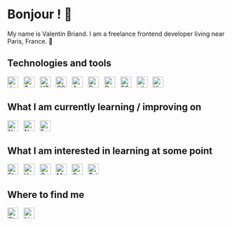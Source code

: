 # Bonjour ! 🥖

My name is Valentin Briand. I am a freelance frontend developer living near Paris, France. 🥐

## Technologies and tools

<a name="learning-now"></a>

[<img src="https://img.shields.io/badge/Javascript-F7DF1E?logo=javascript&logoColor=000000&style=flat-square" alt="JavaScript logo" title="JavaScript" height="25" />][tech_tools_anchor]
&nbsp;
[<img src="https://img.shields.io/badge/TypeScript-3178C6?logo=typescript&logoColor=FFFFFF&style=flat-square" alt="TypeScript logo" title="TypeScript" height="25" />][tech_tools_anchor]
&nbsp;
[<img src="https://img.shields.io/badge/HTML5-E34F26?logo=html5&logoColor=FFFFFF&style=flat-square" alt="HTML5 logo" title="HTML5" height="25" />][tech_tools_anchor]
&nbsp;
[<img src="https://img.shields.io/badge/CSS3-1572B6?logo=css3&logoColor=FFFFFF&style=flat-square" alt="CSS3 logo" title="CSS3" height="25" />][tech_tools_anchor]
&nbsp;
[<img src="https://img.shields.io/badge/Android-3DDC84?logo=android&logoColor=FFFFFF&style=flat-square" alt="Android logo" title="Android" height="25" />][tech_tools_anchor]
&nbsp;
[<img src="https://img.shields.io/badge/React-282C34?logo=react&style=flat-square" alt="React logo" title="React.js / React Native" height="25" />][tech_tools_anchor]
&nbsp;
[<img src="https://img.shields.io/badge/Redux-764ABC?logo=redux&logoColor=FFFFFF&style=flat-square" alt="Redux logo" title="Redux" height="25" />][tech_tools_anchor]
&nbsp;
[<img src="https://img.shields.io/badge/ESLint-4B32C3?logo=eslint&logoColor=FFFFFF&style=flat-square" alt="ESLint logo" title="ESLint" height="25" />][tech_tools_anchor]
&nbsp;
[<img src="https://img.shields.io/badge/git-F05032?logo=git&logoColor=FFFFFF&style=flat-square" alt="git logo" title="git" height="25" />][tech_tools_anchor]
&nbsp;
[<img src="https://img.shields.io/badge/VS%20Code-007ACC?logo=visual-studio-code&logoColor=FFFFFF&style=flat-square" alt="Visual Studio Code logo" title="Visual Studio Code" height="25" />][tech_tools_anchor]

<a name="learning-next"></a>

## What I am currently learning / improving on

[<img src="https://img.shields.io/badge/Node.js-339933?logo=node.js&logoColor=FFFFFF&style=flat-square" alt="Node.js logo" title="Node.js" height="25" />][learning_now_anchor]
&nbsp;
[<img src="https://img.shields.io/badge/Next.js-000000?logo=next.js&logoColor=FFFFFF&style=flat-square" alt="Next.js logo" title="Next.js" height="25" />][learning_now_anchor]
&nbsp;
[<img src="https://img.shields.io/badge/Express-000000?logo=express&logoColor=FFFFFF&style=flat-square" alt="Express.js logo" title="Express.js" height="25" />][learning_now_anchor]

## What I am interested in learning at some point

[<img src="https://img.shields.io/badge/Flutter-02569B?logo=flutter&logoColor=FFFFFF&style=flat-square" alt="Flutter logo" title="Flutter" height="25" />][learning_next_anchor]
&nbsp;
[<img src="https://img.shields.io/badge/Vue.js-4FC08D?logo=vue.js&logoColor=FFFFFF&style=flat-square" alt="Vue.js logo" title="Vue.js" height="25" />][learning_next_anchor]
&nbsp;
[<img src="https://img.shields.io/badge/GraphQL-E10098?logo=graphql&logoColor=FFFFFF&style=flat-square" alt="GraphQL logo" title="GraphQL" height="25" />][learning_next_anchor]
&nbsp;
[<img src="https://img.shields.io/badge/MongoDB-47A248?logo=mongodb&logoColor=FFFFFF&style=flat-square" alt="MongoDB logo" title="MongoDB" height="25" />][learning_next_anchor]
&nbsp;
[<img src="https://img.shields.io/badge/Sass-CC6699?logo=sass&logoColor=FFFFFF&style=flat-square" alt="Sass logo" title="Sass" height="25" />][learning_next_anchor]
&nbsp;
[<img src="https://img.shields.io/badge/Tailwind%20CSS-38B2AC?logo=tailwind-css&logoColor=FFFFFF&style=flat-square" alt="Tailwind CSS logo" title="Tailwind CSS" height="25" />][learning_next_anchor]

## Where to find me

[<img src="https://img.shields.io/badge/Stack%20Overflow-FE7A16?logo=stackoverflow&logoColor=FFFFFF&style=flat-square" alt="Stack Overflow logo" title="Stack Overflow" height="25" />](https://stackoverflow.com/users/10927329/valentin-briand)
&nbsp;
[<img src="https://img.shields.io/badge/LinkedIn-0077B5?logo=linkedin&logoColor=FFFFFF&style=flat-square" alt="LinkedIn logo" title="LinkedIn" height="25" />](https://www.linkedin.com/in/valentinbriand42)

[tech_tools_anchor]: #bonjour--
[learning_now_anchor]: #learning-now
[learning_next_anchor]: #learning-next
